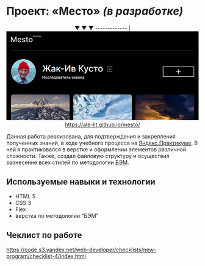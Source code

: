 # Проект: «Место» *(в разработке)*

<div align="center">
  
▼ ▼ ▼
------------- |
<a href="https://ale-lit.github.io/how-to-learn/"><img src="https://github.com/ale-lit/ale-lit/blob/main/screens/mesto.jpg" alt="Место"></a>
https://ale-lit.github.io/mesto/
  
</div>

Данная работа реализована, для подтверждения и закрепления полученных знаний, в ходе учебного процесса на [Яндекс.Практикуме](https://practicum.yandex.ru/ "Сервис онлайн-образования от Яндекса"). В ней я практиковался в верстке и оформлении элементов различной сложности. Также, создал файловую структуру и осуществил разнесение всех стилей по методологии [БЭМ](https://ru.bem.info/ "Методология созданная в Яндексе для удобной разработки сайтов").

## Используемые навыки и технологии
* HTML 5
* CSS 3
* Flex
* верстка по методологии "БЭМ"

## Чеклист по работе
https://code.s3.yandex.net/web-developer/checklists/new-program/checklist-4/index.html
